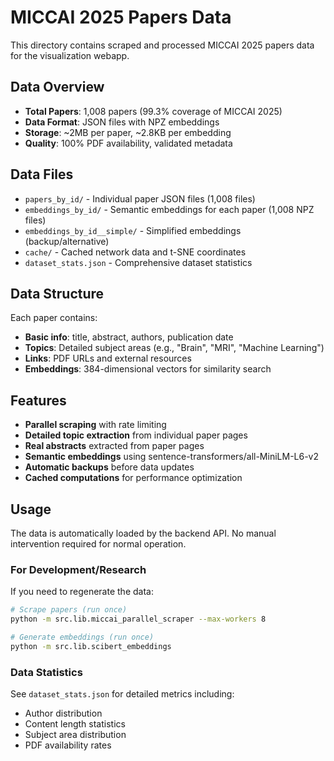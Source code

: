 # MICCAI 2025 Papers Data

This directory contains scraped and processed MICCAI 2025 papers data for the visualization webapp.

## Data Overview

- **Total Papers**: 1,008 papers (99.3% coverage of MICCAI 2025)
- **Data Format**: JSON files with NPZ embeddings
- **Storage**: ~2MB per paper, ~2.8KB per embedding
- **Quality**: 100% PDF availability, validated metadata

## Data Files

- `papers_by_id/` - Individual paper JSON files (1,008 files)
- `embeddings_by_id/` - Semantic embeddings for each paper (1,008 NPZ files)
- `embeddings_by_id__simple/` - Simplified embeddings (backup/alternative)
- `cache/` - Cached network data and t-SNE coordinates
- `dataset_stats.json` - Comprehensive dataset statistics

## Data Structure

Each paper contains:
- **Basic info**: title, abstract, authors, publication date
- **Topics**: Detailed subject areas (e.g., "Brain", "MRI", "Machine Learning")
- **Links**: PDF URLs and external resources
- **Embeddings**: 384-dimensional vectors for similarity search

## Features

- **Parallel scraping** with rate limiting
- **Detailed topic extraction** from individual paper pages
- **Real abstracts** extracted from paper pages
- **Semantic embeddings** using sentence-transformers/all-MiniLM-L6-v2
- **Automatic backups** before data updates
- **Cached computations** for performance optimization

## Usage

The data is automatically loaded by the backend API. No manual intervention required for normal operation.

### For Development/Research

If you need to regenerate the data:

```bash
# Scrape papers (run once)
python -m src.lib.miccai_parallel_scraper --max-workers 8

# Generate embeddings (run once)
python -m src.lib.scibert_embeddings
```

### Data Statistics

See `dataset_stats.json` for detailed metrics including:
- Author distribution
- Content length statistics
- Subject area distribution
- PDF availability rates
